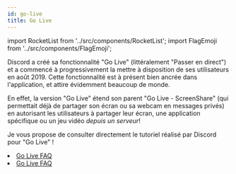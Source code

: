 ```yaml
---
id: go-live
title: Go Live
---
```


import RocketList from '../src/components/RocketList';
import FlagEmoji from '../src/components/FlagEmoji';

Discord a créé sa fonctionnalité "Go Live" (littéralement "Passer en direct") et a commencé à progressivement la mettre à disposition de ses utilisateurs en août 2019. Cette fonctionnalité est à présent bien ancrée dans l'application, et attire évidemment beaucoup de monde.

En effet, la version "Go Live" étend son parent "Go Live - ScreenShare" (qui permettait déjà de partager son écran ou sa webcam en messages privés) en autorisant les utilisateurs à partager leur écran, une application spécifique ou un jeu vidéo _depuis un serveur_!

Je vous propose de consulter directement le tutoriel réalisé par Discord pour "Go Live" !
<RocketList>
  <li>
    <a href="https://support.discordapp.com/hc/fr/articles/360040816151-Share-your-screen-with-Go-Live-Screen-Share">
      Go Live FAQ
    </a>
    <FlagEmoji name="flag_gb" />
  </li>
  <li>
    <a href="https://support.discordapp.com/hc/fr/articles/360030714312-Go-Live-FAQ">
      Go Live FAQ
    </a>
    <FlagEmoji name="flag_fr" />
  </li>
</RocketList>
